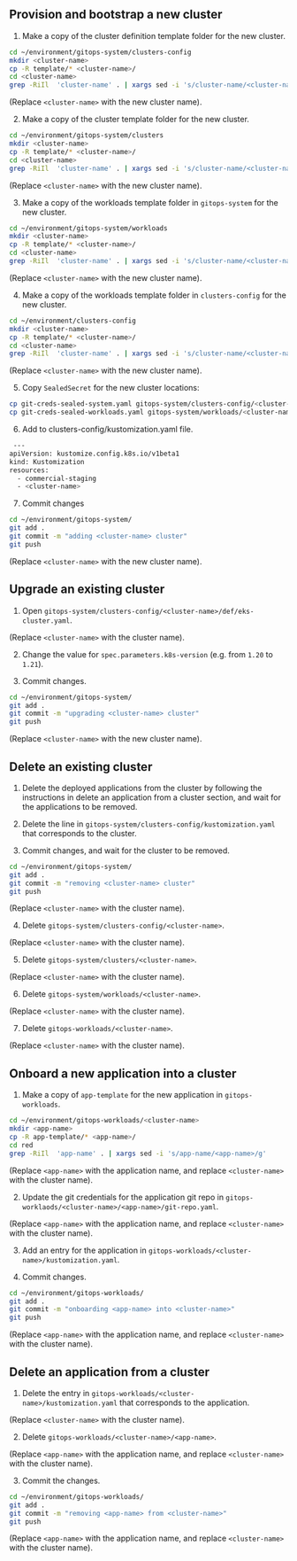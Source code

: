 ## Provision and bootstrap a new cluster

1. Make a copy of the cluster definition template folder for the new cluster.

```bash
cd ~/environment/gitops-system/clusters-config
mkdir <cluster-name>
cp -R template/* <cluster-name>/
cd <cluster-name>
grep -RiIl  'cluster-name' . | xargs sed -i 's/cluster-name/<cluster-name>/g'
```
(Replace `<cluster-name>` with the new cluster name).

2. Make a copy of the cluster template folder for the new cluster.

```bash
cd ~/environment/gitops-system/clusters
mkdir <cluster-name>
cp -R template/* <cluster-name>/
cd <cluster-name>
grep -RiIl  'cluster-name' . | xargs sed -i 's/cluster-name/<cluster-name>/g'
```
(Replace `<cluster-name>` with the new cluster name).

3. Make a copy of the workloads template folder in `gitops-system` for the new cluster.

```bash
cd ~/environment/gitops-system/workloads
mkdir <cluster-name>
cp -R template/* <cluster-name>/
cd <cluster-name>
grep -RiIl  'cluster-name' . | xargs sed -i 's/cluster-name/<cluster-name>/g'
```
(Replace `<cluster-name>` with the new cluster name).


4. Make a copy of the workloads template folder in `clusters-config` for the new cluster.
```bash
cd ~/environment/clusters-config
mkdir <cluster-name>
cp -R template/* <cluster-name>/
cd <cluster-name>
grep -RiIl  'cluster-name' . | xargs sed -i 's/cluster-name/<cluster-name>/g'
```
(Replace `<cluster-name>` with the new cluster name).

5. Copy `SealedSecret` for the new cluster locations:
```bash
cp git-creds-sealed-system.yaml gitops-system/clusters-config/<cluster-name>/secrets/git-secret.yaml
cp git-creds-sealed-workloads.yaml gitops-system/workloads/<cluster-name>/git-secret.yaml
```

6. Add <cluster-name> to clusters-config/kustomization.yaml file.
```bash
 ---
apiVersion: kustomize.config.k8s.io/v1beta1
kind: Kustomization
resources:
  - commercial-staging
  - <cluster-name>
```
  
7. Commit changes
```bash
cd ~/environment/gitops-system/
git add .
git commit -m "adding <cluster-name> cluster"
git push
```
(Replace `<cluster-name>` with the new cluster name).


## Upgrade an existing cluster
1. Open `gitops-system/clusters-config/<cluster-name>/def/eks-cluster.yaml`.

(Replace `<cluster-name>` with the cluster name).

2. Change the value for `spec.parameters.k8s-version` (e.g. from `1.20` to `1.21`).

3. Commit changes.
```bash
cd ~/environment/gitops-system/
git add .
git commit -m "upgrading <cluster-name> cluster"
git push
```
(Replace `<cluster-name>` with the new cluster name).

## Delete an existing cluster
1. Delete the deployed applications from the cluster by following the instructions in delete an application from a cluster section, and wait for the applications to be removed.

2. Delete the line in `gitops-system/clusters-config/kustomization.yaml` that corresponds to the cluster.
3. Commit changes, and wait for the cluster to be removed.

```bash
cd ~/environment/gitops-system/
git add .
git commit -m "removing <cluster-name> cluster"
git push
```
(Replace `<cluster-name>` with the cluster name).

4. Delete `gitops-system/clusters-config/<cluster-name>`.

(Replace `<cluster-name>` with the cluster name).

5. Delete `gitops-system/clusters/<cluster-name>`.

(Replace `<cluster-name>` with the cluster name).

6. Delete `gitops-system/workloads/<cluster-name>`.

(Replace `<cluster-name>` with the cluster name).

7. Delete `gitops-workloads/<cluster-name>`.

(Replace `<cluster-name>` with the cluster name).


## Onboard a new application into a cluster

1. Make a copy of `app-template` for the new application in `gitops-workloads`.

```bash
cd ~/environment/gitops-workloads/<cluster-name>
mkdir <app-name>
cp -R app-template/* <app-name>/
cd red
grep -RiIl  'app-name' . | xargs sed -i 's/app-name/<app-name>/g'
```

(Replace `<app-name>` with the application name, and replace `<cluster-name>` with the cluster name).

2. Update the git credentials for the application git repo in `gitops-worklaods/<cluster-name>/<app-name>/git-repo.yaml`.

(Replace `<app-name>` with the application name, and replace `<cluster-name>` with the cluster name).

3. Add an entry for the application in `gitops-workloads/<cluster-name>/kustomization.yaml`.

4. Commit changes.

```bash
cd ~/environment/gitops-workloads/
git add .
git commit -m "onboarding <app-name> into <cluster-name>"
git push
```
(Replace `<app-name>` with the application name, and replace `<cluster-name>` with the cluster name).

## Delete an application from a cluster

1. Delete the entry in `gitops-workloads/<cluster-name>/kustomization.yaml` that corresponds to the application.

(Replace `<cluster-name>` with the cluster name).

2. Delete `gitops-workloads/<cluster-name>/<app-name>`.

(Replace `<app-name>` with the application name, and replace `<cluster-name>` with the cluster name).

3. Commit the changes.

```bash
cd ~/environment/gitops-workloads/
git add .
git commit -m "removing <app-name> from <cluster-name>"
git push
```

(Replace `<app-name>` with the application name, and replace `<cluster-name>` with the cluster name).
